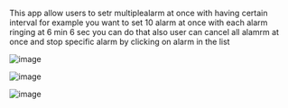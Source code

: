 This app allow users to setr multiplealarm at once with having certain interval 
for example you want to set 10 alarm at once with each alarm ringing at 6 min 6 sec you can do that 
also user can cancel all alamrm at once and stop specific alarm by clicking on alarm in the list 


![image](https://github.com/user-attachments/assets/34add281-dbac-43fd-8b38-2e8167903994)

![image](https://github.com/user-attachments/assets/9fd60331-908e-4264-98ac-2ab081a0fdb1)

![image](https://github.com/user-attachments/assets/2c4fc926-0e0b-46b1-826f-ab206edaf91b)


